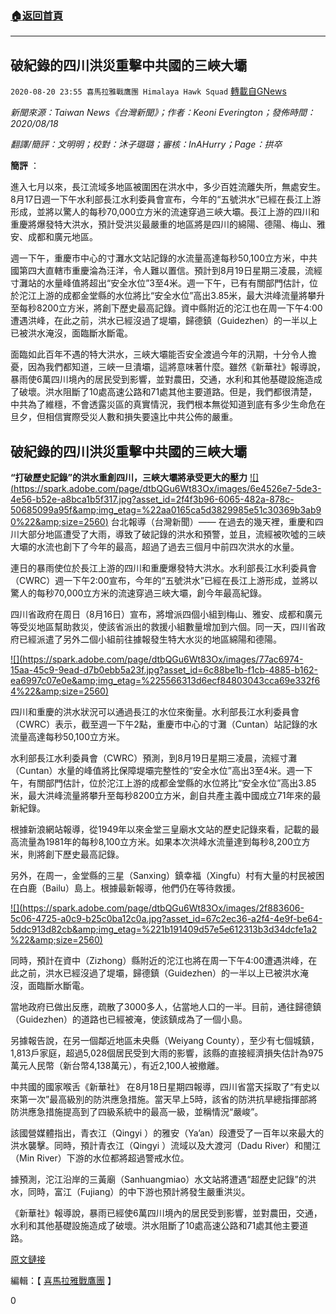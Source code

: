 ###  [:house:返回首頁](https://github.com/ourhimalayas/txt)
---

## 破紀錄的四川洪災重擊中共國的三峽大壩
`2020-08-20 23:55 喜馬拉雅戰鷹團 Himalaya Hawk Squad` [轉載自GNews](https://gnews.org/zh-hant/308926/)

*新聞來源：Taiwan News《台灣新聞》；作者：Keoni Everington；發佈時間：2020/08/18*

*翻譯/簡評：文明明；校對：沐子璐璐；審核：InAHurry；Page：拱卒*

**簡評** ：

進入七月以來，長江流域多地區被圍困在洪水中，多少百姓流離失所，無處安生。 8月17日週一下午水利部長江水利委員會宣布，今年的“五號洪水”已經在長江上游形成，並將以驚人的每秒70,000立方米的流速穿過三峽大壩。長江上游的四川和重慶將爆發特大洪水，預計受洪災最嚴重的地區將是四川的綿陽、德陽、梅山、雅安、成都和廣元地區。

週一下午，重慶市中心的寸灘水文站記錄的水流量高達每秒50,100立方米，中共國第四大直轄市重慶淪為汪洋，令人難以置信。預計到8月19日星期三凌晨，流經寸灘站的水量峰值將超出“安全水位”3至4米。週一下午，已有有關部門估計，位於沱江上游的成都金堂縣的水位將比“安全水位”高出3.85米，最大洪峰流量將攀升至每秒8200立方米，將創下歷史最高記錄。資中縣附近的沱江也在周一下午4:00遭遇洪峰，在此之前，洪水已經沒過了堤壩，歸德鎮（Guidezhen）的一半以上已被洪水淹沒，面臨斷水斷電。

面臨如此百年不遇的特大洪水，三峽大壩能否安全渡過今年的汛期，十分令人擔憂，因為我們都知道，三峽一旦潰壩，這將意味著什麼。雖然《新華社》報導說，暴雨使6萬四川境內的居民受到影響，並對農田，交通，水利和其他基礎設施造成了破壞。洪水阻斷了10處高速公路和71處其他主要道路。但是，我們都很清楚，中共為了維穩，不會透露災區的真實情況，我們根本無從知道到底有多少生命危在旦夕，但相信實際受災人數和損失要遠比中共公佈的嚴重。

##  **破紀錄的四川洪災重擊中共國的三峽大壩** 

**“打破歷史記錄”的洪水重創四川，三峽大壩將承受更大的壓力**
[!\[\](https://spark.adobe.com/page/dtbQGu6Wt83Ox/images/6e4526e7-5de3-4e56-b52e-a8bca1b5f317.jpg?asset_id=2f4f3b96-6065-482a-878c-50685099a95f&amp;img_etag=%22aa0165ca5d3829985e51c30369b3ab90%22&amp;size=2560)](https://spark.adobe.com/page/dtbQGu6Wt83Ox/images/6e4526e7-5de3-4e56-b52e-a8bca1b5f317.jpg?asset_id=2f4f3b96-6065-482a-878c-50685099a95f&amp;img_etag=%22aa0165ca5d3829985e51c30369b3ab90%22&amp;size=1024)
台北報導（台灣新聞）—— 在過去的幾天裡，重慶和四川大部分地區遭受了大雨，導致了破記錄的洪水和預警，並且，流經被吹噓的三峽大壩的水流也創下了今年的最高，超過了過去三個月中前四次洪水的水量。

連日的暴雨使位於長江上游的四川和重慶爆發特大洪水。水利部長江水利委員會（CWRC）週一下午2:00宣布，今年的“五號洪水”已經在長江上游形成，並將以驚人的每秒70,000立方米的流速穿過三峽大壩，創今年最高紀錄。

四川省政府在周日（8月16日）宣布，將增派四個小組到梅山、雅安、成都和廣元等受災地區幫助救災，使該省派出的救援小組數量增加到六個。同一天，四川省政府已經派遣了另外二個小組前往據報發生特大水災的地區綿陽和德陽。

[!\[\](https://spark.adobe.com/page/dtbQGu6Wt83Ox/images/77ac6974-15aa-45c9-9ead-d7b0ebb5a23f.jpg?asset_id=6c88be1b-f1cb-4885-b162-ea6997c07e0e&amp;img_etag=%225566313d6ecf84803043cca69e332f64%22&amp;size=2560)](https://spark.adobe.com/page/dtbQGu6Wt83Ox/images/77ac6974-15aa-45c9-9ead-d7b0ebb5a23f.jpg?asset_id=6c88be1b-f1cb-4885-b162-ea6997c07e0e&amp;img_etag=%225566313d6ecf84803043cca69e332f64%22&amp;size=1024)

四川和重慶的洪水狀況可以通過長江的水位來衡量。水利部長江水利委員會（CWRC）表示，截至週一下午2點，重慶市中心的寸灘（Cuntan）站記錄的水流量高達每秒50,100立方米。

水利部長江水利委員會（CWRC）預測，到8月19日星期三凌晨，流經寸灘（Cuntan）水量的峰值將比保障堤壩完整性的“安全水位”高出3至4米。週一下午，有關部門估計，位於沱江上游的成都金堂縣的水位將比“安全水位”高出3.85米，最大洪峰流量將攀升至每秒8200立方米，創自共產主義中國成立71年來的最新紀錄。

根據新浪網站報導，從1949年以來金堂三皇廟水文站的歷史記錄來看，記載的最高流量為1981年的每秒8,100立方米。如果本次洪峰水流量達到每秒8,200立方米，則將創下歷史最高記錄。

另外，在周一，金堂縣的三星（Sanxing）鎮幸福（Xingfu）村有大量的村民被困在白鹿（Bailu）島上。根據最新報導，他們仍在等待救援。

[!\[\](https://spark.adobe.com/page/dtbQGu6Wt83Ox/images/2f883606-5c06-4725-a0c9-b25c0ba12c0a.jpg?asset_id=67c2ec36-a2f4-4e9f-be64-5ddc913d82cb&amp;img_etag=%221b191409d57e5e612313b3d34dcfe1a2%22&amp;size=2560)](https://spark.adobe.com/page/dtbQGu6Wt83Ox/images/2f883606-5c06-4725-a0c9-b25c0ba12c0a.jpg?asset_id=67c2ec36-a2f4-4e9f-be64-5ddc913d82cb&amp;img_etag=%221b191409d57e5e612313b3d34dcfe1a2%22&amp;size=1024)

同時，預計在資中（Zizhong）縣附近的沱江也將在周一下午4:00遭遇洪峰，在此之前，洪水已經沒過了堤壩，歸德鎮（Guidezhen）的一半以上已被洪水淹沒，面臨斷水斷電。

當地政府已做出反應，疏散了3000多人，佔當地人口的一半。目前，通往歸德鎮（Guidezhen）的道路也已經被淹，使該鎮成為了一個小島。

另據報告說，在另一個鄰近地區未央縣（Weiyang County），至少有七個城鎮，1,813戶家庭，超過5,028個居民受到大雨的影響，該縣的直接經濟損失估計為975萬元人民幣（新台幣4,138萬元），有近2,100人被撤離。

中共國的國家喉舌《新華社》 在8月18日星期四報導，四川省當天採取了“有史以來第一次”最高級別的防洪應急措施。當天早上5時，該省的防洪抗旱總指揮部將防洪應急措施提高到了四級系統中的最高一級，並稱情況“嚴峻”。

該國營媒體指出，青衣江（Qingyi ）的雅安（Ya’an）段遭受了一百年以來最大的洪水襲擊。同時，預計青衣江（Qingyi ）流域以及大渡河（Dadu River）和閩江（Min River）下游的水位都將超過警戒水位。

據預測，沱江沿岸的三黃廟（Sanhuangmiao）水文站將遭遇“超歷史記錄”的洪水，同時，富江（Fujiang）的中下游也預計將發生嚴重洪災。

《新華社》報導說，暴雨已經使6萬四川境內的居民受到影響，並對農田，交通，水利和其他基礎設施造成了破壞。洪水阻斷了10處高速公路和71處其他主要道路。

[原文鏈接](https://www.taiwannews.com.tw/en/news/3989579)

編輯：【 [喜馬拉雅戰鷹團](https://spark.adobe.com/page/dtbQGu6Wt83Ox/) 】

0
